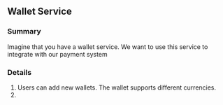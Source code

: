 ## Wallet Service

### Summary

Imagine that you have a wallet service. We want to use this service to integrate with our payment
system

### Details
1. Users can add new wallets. The wallet supports different currencies.
2. 